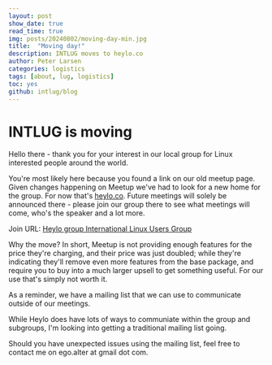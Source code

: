 ```yaml
---
layout: post
show_date: true
read_time: true
img: posts/20240802/moving-day-min.jpg
title:  "Moving day!"
description: INTLUG moves to heylo.co
author: Peter Larsen
categories: logistics
tags: [about, lug, logistics]
toc: yes
github: intlug/blog
---
```


# INTLUG is moving

Hello there - thank you for your interest in our local group for Linux interested people around the world.

You're most likely here because you found a link on our old meetup page. Given changes happening on Meetup we've had to look for a new home for the group. For now that's [heylo.co](https://heylo.co). Future meetings will solely be announced there - please join our group there to see what meetings will come, who's the speaker and a lot more.

Join URL: [Heylo group International Linux Users Group](https://heylo.group/international-linux-users-group)

Why the move?  In short, Meetup is not providing enough features for the price they're charging, and their price was just doubled; while they're indicating they'll remove even more features from the base package, and require you to buy into a much larger upsell to get something useful. For our use that's simply not worth it.

As a reminder, we have a mailing list that we can use to communicate outside of our meetings.

While Heylo does have lots of ways to communiate within the group and subgroups, I'm looking into getting a traditional mailing list going.

Should you have unexpected issues using the mailing list, feel free to contact me on ego.alter at gmail dot com. 



